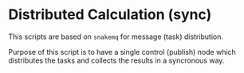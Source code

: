 # Distributed Calculation (sync)

This scripts are based on `snakemq` for message (task) distribution. 

Purpose of this script is to have a single control (publish) node which distributes the tasks and collects the results in a syncronous way.

